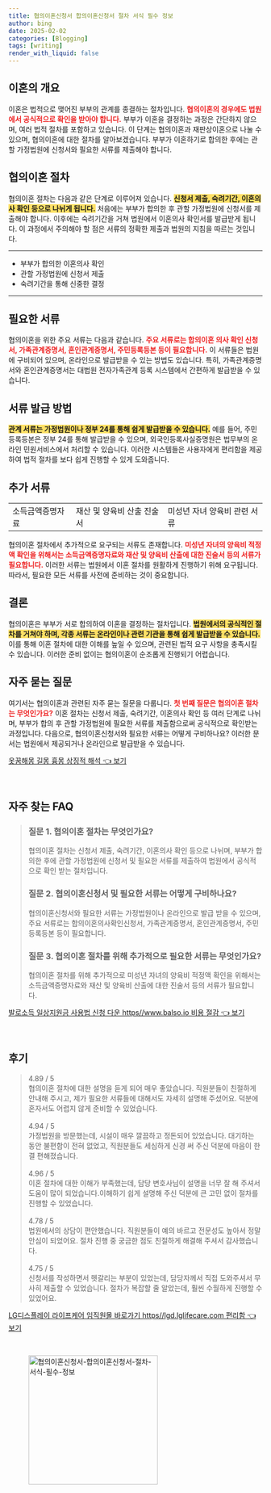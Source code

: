 ```yaml
---
title: 협의이혼신청서 합의이혼신청서 절차 서식 필수 정보
author: bing
date: 2025-02-02
categories: [Blogging]
tags: [writing]
render_with_liquid: false
---
```



<h2 id='이혼의 개요'>이혼의 개요</h2>

<p>이혼은 법적으로 맺어진 부부의 관계를 종결하는 절차입니다. <b><span style="color: #ee2323;">협의이혼의 경우에도 법원에서 공식적으로 확인을 받아야 합니다.</span></b> 부부가 이혼을 결정하는 과정은 간단하지 않으며, 여러 법적 절차를 포함하고 있습니다. 이 단계는 협의이혼과 재판상이혼으로 나눌 수 있으며, 협의이혼에 대한 절차를 알아보겠습니다. 부부가 이혼하기로 합의한 후에는 관할 가정법원에 신청서와 필요한 서류를 제출해야 합니다.</p>

<h2 id='협의이혼 절차'>협의이혼 절차</h2>

<p>협의이혼 절차는 다음과 같은 단계로 이루어져 있습니다. <b><span style="background-color: #ffe066;">신청서 제출, 숙려기간, 이혼의사 확인 등으로 나뉘게 됩니다.</span></b> 처음에는 부부가 합의한 후 관할 가정법원에 신청서를 제출해야 합니다. 이후에는 숙려기간을 거쳐 법원에서 이혼의사 확인서를 발급받게 됩니다. 이 과정에서 주의해야 할 점은 서류의 정확한 제출과 법원의 지침을 따르는 것입니다.</p>

<hr />

<ul>
    <li>부부가 합의한 이혼의사 확인</li>
    <li>관할 가정법원에 신청서 제출</li>
    <li>숙려기간을 통해 신중한 결정</li>
</ul>

<hr />

<h2 id='필요한 서류'>필요한 서류</h2>

<p>협의이혼을 위한 주요 서류는 다음과 같습니다. <b><span style="color: #ee2323;">주요 서류로는 합의이혼 의사 확인 신청서, 가족관계증명서, 혼인관계증명서, 주민등록등본 등이 필요합니다.</span></b> 이 서류들은 법원에 구비되어 있으며, 온라인으로 발급받을 수 있는 방법도 있습니다. 특히, 가족관계증명서와 혼인관계증명서는 대법원 전자가족관계 등록 시스템에서 간편하게 발급받을 수 있습니다.</p>

<h2 id='서류 발급 방법'>서류 발급 방법</h2>

<p><b><span style="background-color: #ffe066;">관계 서류는 가정법원이나 정부 24를 통해 쉽게 발급받을 수 있습니다.</span></b> 예를 들어, 주민등록등본은 정부 24를 통해 발급받을 수 있으며, 외국인등록사실증명원은 법무부의 온라인 민원서비스에서 처리할 수 있습니다. 이러한 시스템들은 사용자에게 편리함을 제공하여 법적 절차를 보다 쉽게 진행할 수 있게 도와줍니다. </p>

<h2 id='추가 서류'>추가 서류</h2>

<table>
    <tr>
        <td>소득금액증명자료</td>
        <td>재산 및 양육비 산출 진술서</td>
        <td>미성년 자녀 양육비 관련 서류</td>
    </tr>
</table>

<p>협의이혼 절차에서 추가적으로 요구되는 서류도 존재합니다. <b><span style="color: #ee2323;">미성년 자녀의 양육비 적정액 확인을 위해서는 소득금액증명자료와 재산 및 양육비 산출에 대한 진술서 등의 서류가 필요합니다.</span></b> 이러한 서류는 법원에서 이혼 절차를 원활하게 진행하기 위해 요구됩니다. 따라서, 필요한 모든 서류를 사전에 준비하는 것이 중요합니다.</p>

<h2 id='결론'>결론</h2>

<p>협의이혼은 부부가 서로 합의하여 이혼을 결정하는 절차입니다. <b><span style="background-color: #ffe066;">법원에서의 공식적인 절차를 거쳐야 하며, 각종 서류는 온라인이나 관련 기관을 통해 쉽게 발급받을 수 있습니다.</span></b> 이를 통해 이혼 절차에 대한 이해를 높일 수 있으며, 관련된 법적 요구 사항을 충족시킬 수 있습니다. 이러한 준비 없이는 협의이혼이 순조롭게 진행되기 어렵습니다.</p>

<h2 id='자주 묻는 질문'>자주 묻는 질문</h2>

<p>여기서는 협의이혼과 관련된 자주 묻는 질문을 다룹니다. <b><span style="color: #ee2323;">첫 번째 질문은 협의이혼 절차는 무엇인가요?</span></b> 이혼 절차는 신청서 제출, 숙려기간, 이혼의사 확인 등 여러 단계로 나뉘며, 부부가 합의 후 관할 가정법원에 필요한 서류를 제출함으로써 공식적으로 확인받는 과정입니다. 다음으로, 협의이혼신청서와 필요한 서류는 어떻게 구비하나요? 이러한 문서는 법원에서 제공되거나 온라인으로 발급받을 수 있습니다.</p>


<p><a class="click-button" title="옷꿈해몽 길몽 흉몽 상징적 해석" href="https://blackassets.github.io/posts/%EC%98%B7%EA%BF%88%ED%95%B4%EB%AA%BD-%EA%B8%B8%EB%AA%BD-%ED%9D%89%EB%AA%BD-%EC%83%81%EC%A7%95%EC%A0%81-%ED%95%B4%EC%84%9D/" rel="dofollow">옷꿈해몽 길몽 흉몽 상징적 해석 👈 보기</a></p><br>
<h2 id='자주_찾는_FAQ'>자주 찾는 FAQ</h2>
<div itemscope="" itemtype="https://schema.org/FAQPage"> 
<blockquote> 
<div itemscope="" itemprop="mainEntity" itemtype="https://schema.org/Question"> 
<h3 itemprop="name">질문 1. 협의이혼 절차는 무엇인가요?</h3> 
<div itemscope="" itemprop="acceptedAnswer" itemtype="https://schema.org/Answer"> 
<span itemprop="text"> 
<p>협의이혼 절차는 신청서 제출, 숙려기간, 이혼의사 확인 등으로 나뉘며, 부부가 합의한 후에 관할 가정법원에 신청서 및 필요한 서류를 제출하여 법원에서 공식적으로 확인 받는 절차입니다.</p> 
</span> 
</div> 
</div> 

<div itemscope="" itemprop="mainEntity" itemtype="https://schema.org/Question"> 
<h3 itemprop="name">질문 2. 협의이혼신청서 및 필요한 서류는 어떻게 구비하나요?</h3> 
<div itemscope="" itemprop="acceptedAnswer" itemtype="https://schema.org/Answer"> 
<span itemprop="text"> 
<p>협의이혼신청서와 필요한 서류는 가정법원이나 온라인으로 발급 받을 수 있으며, 주요 서류로는 합의이혼의사확인신청서, 가족관계증명서, 혼인관계증명서, 주민등록등본 등이 필요합니다.</p> 
</span> 
</div> 
</div> 

<div itemscope="" itemprop="mainEntity" itemtype="https://schema.org/Question"> 
<h3 itemprop="name">질문 3. 협의이혼 절차를 위해 추가적으로 필요한 서류는 무엇인가요?</h3> 
<div itemscope="" itemprop="acceptedAnswer" itemtype="https://schema.org/Answer"> 
<span itemprop="text"> 
<p>협의이혼 절차를 위해 추가적으로 미성년 자녀의 양육비 적정액 확인을 위해서는 소득금액증명자료와 재산 및 양육비 산출에 대한 진술서 등의 서류가 필요합니다.</p> 
</span> 
</div> 
</div> 
</blockquote> 
</div>
<p><a class="click-button" title="발로소득 일상지원금 사용법 신청 다운 https//www.balso.io 비용 절감" href="https://blackassets.github.io/posts/%EB%B0%9C%EB%A1%9C%EC%86%8C%EB%93%9D-%EC%9D%BC%EC%83%81%EC%A7%80%EC%9B%90%EA%B8%88-%EC%82%AC%EC%9A%A9%EB%B2%95-%EC%8B%A0%EC%B2%AD-%EB%8B%A4%EC%9A%B4-httpswww.balso.io-%EB%B9%84%EC%9A%A9-%EC%A0%88%EA%B0%90/" rel="dofollow">발로소득 일상지원금 사용법 신청 다운 https//www.balso.io 비용 절감 👈 보기</a></p><br>
<h2 id='후기'>후기</h2>
<div itemscope itemtype="https://schema.org/Product">
  <blockquote>
  <div itemprop="review" itemscope itemtype="https://schema.org/Review">
      <div itemprop="reviewRating" itemscope itemtype="https://schema.org/Rating"> <span itemprop="ratingValue">4.89</span> / <span itemprop="bestRating">5</span> </div>
      <span itemprop="reviewBody">협의이혼 절차에 대한 설명을 듣게 되어 매우 좋았습니다. 직원분들이 친절하게 안내해 주시고, 제가 필요한 서류들에 대해서도 자세히 설명해 주셨어요. 덕분에 혼자서도 어렵지 않게 준비할 수 있었습니다.</span>
  </div>
  <br>
  <div itemprop="review" itemscope itemtype="https://schema.org/Review">
      <div itemprop="reviewRating" itemscope itemtype="https://schema.org/Rating"> <span itemprop="ratingValue">4.94</span> / <span itemprop="bestRating">5</span> </div>
      <span itemprop="reviewBody">가정법원을 방문했는데, 시설이 매우 깔끔하고 정돈되어 있었습니다. 대기하는 동안 불편함이 전혀 없었고, 직원분들도 세심하게 신경 써 주신 덕분에 마음이 한결 편해졌습니다.</span>
  </div>
  <br>
  <div itemprop="review" itemscope itemtype="https://schema.org/Review">
      <div itemprop="reviewRating" itemscope itemtype="https://schema.org/Rating"> <span itemprop="ratingValue">4.96</span> / <span itemprop="bestRating">5</span> </div>
      <span itemprop="reviewBody">이혼 절차에 대한 이해가 부족했는데, 담당 변호사님이 설명을 너무 잘 해 주셔서 도움이 많이 되었습니다.이해하기 쉽게 설명해 주신 덕분에 큰 고민 없이 절차를 진행할 수 있었습니다.</span>
  </div>
  <br>
  <div itemprop="review" itemscope itemtype="https://schema.org/Review">
      <div itemprop="reviewRating" itemscope itemtype="https://schema.org/Rating"> <span itemprop="ratingValue">4.78</span> / <span itemprop="bestRating">5</span> </div>
      <span itemprop="reviewBody">법원에서의 상담이 편안했습니다. 직원분들이 예의 바르고 전문성도 높아서 정말 안심이 되었어요. 절차 진행 중 궁금한 점도 친절하게 해결해 주셔서 감사했습니다.</span>
  </div>
  <br>
  <div itemprop="review" itemscope itemtype="https://schema.org/Review">
      <div itemprop="reviewRating" itemscope itemtype="https://schema.org/Rating"> <span itemprop="ratingValue">4.75</span> / <span itemprop="bestRating">5</span> </div>
      <span itemprop="reviewBody">신청서를 작성하면서 헷갈리는 부분이 있었는데, 담당자께서 직접 도와주셔서 무사히 제출할 수 있었습니다. 절차가 복잡할 줄 알았는데, 훨씬 수월하게 진행할 수 있었어요.</span>
  </div>
  </blockquote>
</div>
<p><a class="click-button" title="LG디스플레이 라이프케어 임직원몰 바로가기 https//lgd.lglifecare.com 편리함" href="https://blackassets.github.io/posts/LG%EB%94%94%EC%8A%A4%ED%94%8C%EB%A0%88%EC%9D%B4-%EB%9D%BC%EC%9D%B4%ED%94%84%EC%BC%80%EC%96%B4-%EC%9E%84%EC%A7%81%EC%9B%90%EB%AA%B0-%EB%B0%94%EB%A1%9C%EA%B0%80%EA%B8%B0-httpslgd.lglifecare.com-%ED%8E%B8%EB%A6%AC%ED%95%A8/" rel="dofollow">LG디스플레이 라이프케어 임직원몰 바로가기 https//lgd.lglifecare.com 편리함 👈 보기</a></p><br>
<figure class="image"><img src="https://blackassets.github.io/assets/img/thumbnail/협의이혼신청서-합의이혼신청서-절차-서식-필수-정보.webp" alt="협의이혼신청서-합의이혼신청서-절차-서식-필수-정보" width="256" height="256"></figure>